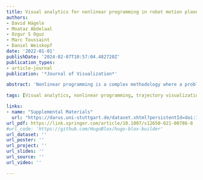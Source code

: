 ```yaml
---
title: Visual analytics for nonlinear programming in robot motion planning
authors:
- David Hägele
- Moataz Abdelaal
- Ozgur S Oguz
- Marc Toussaint
- Daniel Weiskopf
date: '2022-01-01'
publishDate: '2024-02-07T10:57:04.482720Z'
publication_types:
- article-journal
publication: '*Journal of Visualization*'

abstract: 'Nonlinear programming is a complex methodology where a problem is mathematically expressed in terms of optimality while imposing constraints on feasibility. Such problems are formulated by humans and solved by optimization algorithms. We support domain experts in their challenging tasks of understanding and troubleshooting optimization runs of intricate and high-dimensional nonlinear programs through a visual analytics system. The system was designed for our collaborators’ robot motion planning problems, but is domain agnostic in most parts of the visualizations. It allows for an exploration of the iterative solving process of a nonlinear program through several linked views of the computational process. We give insights into this design study, demonstrate our system for selected real-world cases, and discuss the extension of visualization and visual analytics methods for nonlinear programming.'

tags: [Visual analytics, nonlinear programming, trajectory visualization, optimization]

links:
- name: "Supplemental Materials"
  url: "https://darus.uni-stuttgart.de/dataset.xhtml?persistentId=doi:10.18419/darus-1128"
url_pdf: https://link.springer.com/article/10.1007/s12650-021-00786-8
#url_code: 'https://github.com/HugoBlox/hugo-blox-builder'
url_dataset: ''
url_poster: ''
url_project: ''
url_slides: ''
url_source: ''
url_video: ''

---
```

